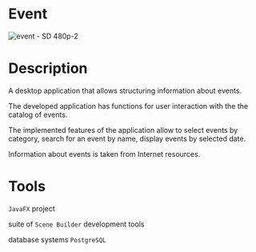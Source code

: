 # Event

![event - SD 480p-2](https://github.com/aakulovaa/levent/assets/152773831/aecd64df-7ae1-4c84-884b-793ffb8fc411)

# Description

A desktop application that allows structuring information about events. 

The developed application has functions for user interaction with the the catalog of events. 

The implemented features of the application allow to select events by category, search for an event by name, display events by selected date. 

Information about events is taken from Internet resources.

# Tools

`JavaFX` project

suite of `Scene Builder` development tools

database systems `PostgreSQL`
